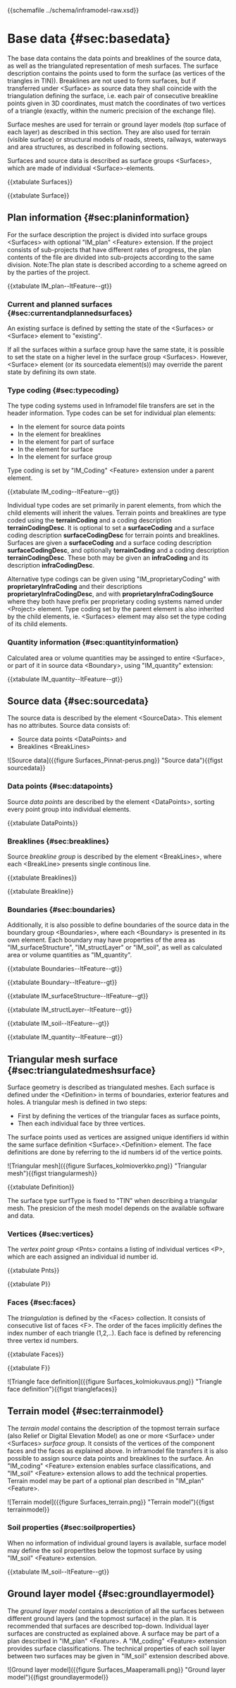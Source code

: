 {{schemafile ../schema/inframodel-raw.xsd}}
# Base data {#sec:basedata}

The base data contains the data points and breaklines of the source data, as well as the triangulated representation of mesh surfaces.
The surface description contains the points used to form the surface (as vertices of the triangles in TIN)).
Breaklines are not used to form surfaces, but if transferred under \<Surface> as source data they shall coincide with the triangulation defining the surface, i.e. each pair of consecutive breakline points given in 3D coordinates, must match the coordinates of two vertices of a triangle (exactly, within the numeric precision of the exchange file).

Surface meshes are used for terrain or ground layer models (top surface of each layer) as described in this section. 
They are also used for terrain (visible surface) or structural models of roads, streets, railways, waterways and area structures, as described in following sections.

Surfaces and source data is described as surface groups \<Surfaces>, which are made of individual \<Surface>-elements. 

{{xtabulate Surfaces}}

{{xtabulate Surface}}

## Plan information {#sec:planinformation}

For the surface description the project is divided into surface groups \<Surfaces> with optional "IM_plan" \<Feature> extension.
If the project consists of sub-projects that have different rates of progress, the plan contents of the file are divided into sub-projects according to the same division.
Note:The plan state is described according to a scheme agreed on by the parties of the project.

{{xtabulate IM_plan--ltFeature--gt}}

### Current and planned surfaces {#sec:currentandplannedsurfaces}

An existing surface is defined by setting the state of the \<Surfaces> or \<Surface> element to "existing". 

If all the surfaces within a surface group have the same state, it is possible to set the state on a higher level in the surface group \<Surfaces>. 
However, \<Surface> element (or its sourcedata element(s)) may override the parent state by defining its own state. 

### Type coding {#sec:typecoding}

The type coding systems used in Inframodel file transfers are set in the header information. Type codes can be set for individual plan elements:

- In the element <DataPoints> for source data points
- In the element <BreakLine> for breaklines
- In the element <Boundary> for part of surface
- In the element <Surface> for surface
- In the element <Surfaces> for surface group

Type coding is set by "IM_Coding" \<Feature> extension under a parent element.

{{xtabulate IM_coding--ltFeature--gt}}

Individual type codes are set primarily in parent elements, from which the child elements will inherit the values. 
Terrain points and breaklines are type coded using the **terrainCoding** and a coding description **terrainCodingDesc**.
It is optional to set a **surfaceCoding** and a surface coding description **surfaceCodingDesc** for terrain points and breaklines.
Surfaces are given a **surfaceCoding** and a surface coding description **surfaceCodingDesc**, and optionally **terrainCoding** and a coding description **terrainCodingDesc**.
These both may be given an **infraCoding** and its description **infraCodingDesc**. 
 
Alternative type codings can be given using "IM_proprietaryCoding" with **proprietaryInfraCoding** and their descriptions **proprietaryInfraCodingDesc**, and with **proprietaryInfraCodingSource** where they both have prefix per proprietary coding systems named under \<Project> element.
Type coding set by the parent element is also inherited by the child elements, ie. \<Surfaces> element may also set the type coding of its child elements.

### Quantity information {#sec:quantityinformation}

Calculated area or volume quantities may be assinged to entire \<Surface>, or part of it in source data \<Boundary>, using "IM_quantity" extension:
 
{{xtabulate IM_quantity--ltFeature--gt}} 
 
## Source data {#sec:sourcedata}

The source data is described by the element \<SourceData>. This element has no attributes.
Source data consists of:

 - Source data points \<DataPoints> and
 - Breaklines \<BreakLines>

![Source data]({{figure Surfaces_Pinnat-perus.png}} "Source data"){{figst sourcedata}}

### Data points {#sec:datapoints}

Source *data points* are described by the element \<DataPoints>, sorting every point group into individual elements. 

{{xtabulate DataPoints}}

### Breaklines {#sec:breaklines}

Source *breakline group* is described by the element \<BreakLines>, where each \<BreakLine> presents single continous line. 

{{xtabulate Breaklines}}

{{xtabulate Breakline}}

### Boundaries {#sec:boundaries}

Additionally, it is also possible to define boundaries of the source data in the boundary group \<Boundaries>, where each \<Boundary> is presented in its own element. Each boundary may have properties of the area as "IM_surfaceStructure", "IM_structLayer" or "IM_soil", as well as calculated area or volume quantities as "IM_quantity". 

{{xtabulate Boundaries--ltFeature--gt}}

{{xtabulate Boundary--ltFeature--gt}}
 
{{xtabulate IM_surfaceStructure--ltFeature--gt}}
 
{{xtabulate IM_structLayer--ltFeature--gt}}
 
{{xtabulate IM_soil--ltFeature--gt}}
 
{{xtabulate IM_quantity--ltFeature--gt}}

## Triangular mesh surface {#sec:triangulatedmeshsurface}

Surface geometry is described as triangulated meshes. 
Each surface is defined under the \<Definition> in terms of boundaries, exterior features and holes. 
A triangular mesh is defined in two steps:

- First by defining the vertices of the triangular faces as surface points, 
- Then each individual face by three vertices. 

The surface points used as vertices are assigned unique identifiers id within the same surface definition \<Surface>.\<Definition> element. 
The face definitions are done by referring to the id numbers id of the vertice points.

![Triangular mesh]({{figure Surfaces_kolmioverkko.png}} "Triangular mesh"){{figst triangularmesh}}

{{xtabulate Definition}}

The surface type surfType is fixed to "TIN" when describing a triangular mesh. 
The presicion of the mesh model depends on the available software and data.

### Vertices {#sec:vertices}

The *vertex point group* \<Pnts> contains a listing of individual vertices \<P>, which are each assigned an individual id number id.

{{xtabulate Pnts}}

{{xtabulate P}}

### Faces {#sec:faces}

The *triangulation* is defined by the \<Faces> collection. It consists of consecutive list of faces \<F>. 
The order of the faces implicitly defines the index number of each triangle (1,2,..). 
Each face is defined by referencing three vertex id numbers.

{{xtabulate Faces}}

{{xtabulate F}}

![Triangle face definition]({{figure Surfaces_kolmiokuvaus.png}} "Triangle face definition"){{figst trianglefaces}}

## Terrain model {#sec:terrainmodel}

The *terrain model* contains the description of the topmost terrain surface (also Relief or Digital Elevation Model) as one or more \<Surface> under \<Surfaces> *surface group*. 
It consists of the vertices of the component faces <Pnts> and the faces <Faces> as explained above. 
In inframodel file transfers it is also possible to assign source data points and breaklines to the surface.
An "IM_coding" \<Feature> extension enables surface classifications, and "IM_soil" \<Feature> extension allows to add the technical properties. 
Terrain model may be part of a optional plan described in "IM_plan" \<Feature>. 

![Terrain model]({{figure Surfaces_terrain.png}} "Terrain model"){{figst terrainmodel}}
 
### Soil properties {#sec:soilproperties}

When no information of individual ground layers is available, surface model may define the soil propertites below the topmost surface by using "IM_soil" \<Feature> extension.

{{xtabulate IM_soil--ltFeature--gt}}

## Ground layer model {#sec:groundlayermodel}

The *ground layer model* contains a description of all the surfaces between different ground layers (and the topmost surface) in the plan. 
It is recommended that surfaces are described top-down. Individual layer surfaces are constructed as explained above.
A surface may be part of a plan described in "IM_plan" \<Feature>. 
A "IM_coding" \<Feature> extension provides surface classifications. 
The technical properties of each soil layer between two surfaces may be given in "IM_soil" <Feature> extension described above. 

![Ground layer model]({{figure Surfaces_Maaperamalli.png}} "Ground layer model"){{figst groundlayermodel}}	




